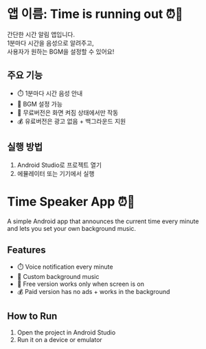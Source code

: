 # 앱 이름: Time is running out ⏰🎵

간단한 시간 알림 앱입니다.  
1분마다 시간을 음성으로 알려주고,  
사용자가 원하는 BGM을 설정할 수 있어요!

## 주요 기능
- ⏱️ 1분마다 시간 음성 안내
- 🎵 BGM 설정 가능
- 📵 무료버전은 화면 켜짐 상태에서만 작동
- 💰 유료버전은 광고 없음 + 백그라운드 지원

## 실행 방법
1. Android Studio로 프로젝트 열기
2. 에뮬레이터 또는 기기에서 실행


# Time Speaker App ⏰🎵

A simple Android app that announces the current time every minute  
and lets you set your own background music.

## Features
- ⏱️ Voice notification every minute
- 🎵 Custom background music
- 📵 Free version works only when screen is on
- 💰 Paid version has no ads + works in the background

## How to Run
1. Open the project in Android Studio
2. Run it on a device or emulator
